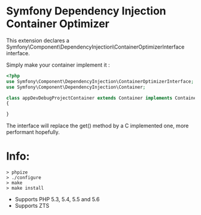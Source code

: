 Symfony Dependency Injection Container Optimizer
================================================

This extension declares a Symfony\Component\DependencyInjection\ContainerOptimizerInterface interface.

Simply make your container implement it :

```php
<?php
use Symfony\Component\DependencyInjection\ContainerOptimizerInterface;
use Symfony\Component\DependencyInjection\Container;

class appDevDebugProjectContainer extends Container implements ContainerOptimizerInterface
{

}
```
The interface will replace the get() method by a C implemented one, more performant hopefully.

Info:
====

	> phpize
	> ./configure
	> make
	> make install
	

* Supports PHP 5.3, 5.4, 5.5 and 5.6
* Supports ZTS